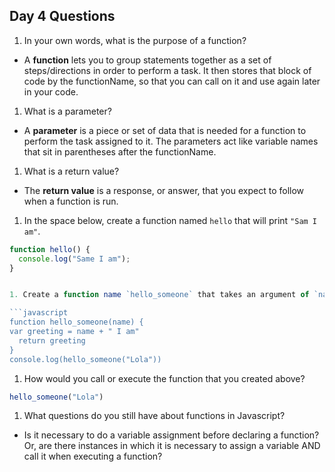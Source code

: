 ## Day 4 Questions

1. In your own words, what is the purpose of a function?

  * A **function** lets you to group statements together as a set of steps/directions in order to perform a task. It then stores that block of code by  the functionName, so that you can call on it and use again later in your code.

1. What is a parameter?

  * A **parameter** is a piece or set of data that is needed for a function to perform the task assigned to it. The parameters act like variable names that sit in parentheses after the functionName.  

1. What is a return value?

  * The **return value** is a response, or answer, that you expect to follow when a function is run.

1. In the space below, create a function named `hello` that will print `"Sam I am"`.

  ```javascript
  function hello() {
    console.log("Same I am");
  }


1. Create a function name `hello_someone` that takes an argument of `name` and logs `name + " I am"`.

  ```javascript
  function hello_someone(name) {
  var greeting = name + " I am"
    return greeting
  }
  console.log(hello_someone("Lola"))
  ```

1. How would you call or execute the function that you created above?

  ```javascript
  hello_someone("Lola")
  ```

1. What questions do you still have about functions in Javascript?

  * Is it necessary to do a variable assignment before declaring a function? Or, are there instances in which it is necessary to assign a variable AND call it when executing a function?

